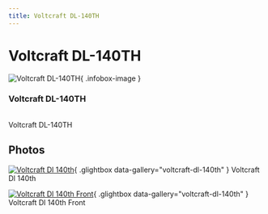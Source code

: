 ```yaml
---
title: Voltcraft DL-140TH
---
```


# Voltcraft DL-140TH

<div class="infobox" markdown>

![Voltcraft DL-140TH](./img/Voltcraft_dl-140th.jpg){ .infobox-image }

### Voltcraft DL-140TH

| | |
|---|---|

</div>

[](./img/Voltcraft_dl-140th.png)  [](./img/Voltcraft_dl-140th.png)Voltcraft DL-140TH

## Photos

<div class="photo-grid" markdown>

[![Voltcraft Dl 140th](./img/Voltcraft_dl-140th.jpg)](./img/Voltcraft_dl-140th.png "Voltcraft Dl 140th"){ .glightbox data-gallery="voltcraft-dl-140th" }
<span class="caption">Voltcraft Dl 140th</span>

[![Voltcraft Dl 140th Front](./img/Voltcraft_dl-140th_front.jpg)](./img/Voltcraft_dl-140th_front.jpg "Voltcraft Dl 140th Front"){ .glightbox data-gallery="voltcraft-dl-140th" }
<span class="caption">Voltcraft Dl 140th Front</span>

</div>
